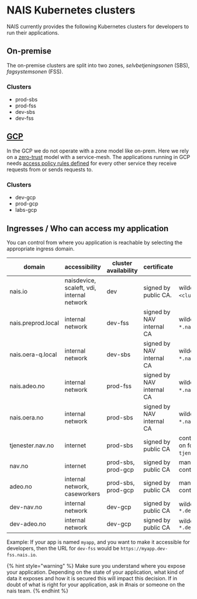# NAIS Kubernetes clusters

NAIS currently provides the following Kubernetes clusters for developers to run their applications.

## On-premise

The on-premise clusters are split into two zones, _selvbetjeningsonen_ (SBS), _fagsystemsonen_ (FSS).

### Clusters

* prod-sbs
* prod-fss
* dev-sbs
* dev-fss

## [GCP](../gcp/README.md)

In the GCP we do not operate with a zone model like on-prem. Here we rely on a [zero-trust](https://github.com/navikt/pig/blob/master/kubeops/doc/zero-trust.md) model with a service-mesh.
The applications running in GCP needs [access policy rules defined](../gcp/access-policy.md) for every other service they receive requests from or sends requests to.

### Clusters

* dev-gcp 
* prod-gcp 
* labs-gcp

## Ingresses / Who can access my application

You can control from where you application is reachable by selecting the appropriate ingress domain. 

| domain | accessibility | cluster availability | certificate | description |
| ------ | ------------- | -------------------- | ----------- | ----------- |
| nais.io | naisdevice, scaleft, vdi, internal network | dev | signed by public CA. | wildcard DNS on format `*.<cluster name>.nais.io`. |
| nais.preprod.local | internal network | dev-fss | signed by NAV internal CA | wildcard DNS on format `*.nais.preprod.local`. |
| nais.oera-q.local | internal network | dev-sbs | signed by NAV internal CA | wildcard DNS on format `*.nais.oera-q.local`. |
| nais.adeo.no | internal network | prod-fss | signed by NAV internal CA | wildcard DNS on format `*.nais.adeo.no`. |
| nais.oera.no | internal network | prod-sbs | signed by NAV internal CA | wildcard DNS on format `*.nais.oera.no`. |
| tjenester.nav.no | internet | prod-sbs | signed by public CA | context root based routing on format `tjenester.nav.no/<appname>`. |
| nav.no | internet | prod-sbs, prod-gcp | signed by public CA | manually configured, contact at #nais | 
| adeo.no | internal network, caseworkers | prod-sbs, prod-gcp | signed by public CA | manually configured, contact at #nais | 
| dev-nav.no | internal network | dev-gcp | signed by public CA | wildcard DNS on format `*.dev-nav.no` | 
| dev-adeo.no | internal network | dev-gcp | signed by public CA | wildcard DNS on format `*.dev-adeo.no` | 

Example: If your app is named `myapp`, and you want to make it accessible for developers, then the URL for `dev-fss` would be `https://myapp.dev-fss.nais.io`.

{% hint style="warning" %}
Make sure you understand where you expose your application. Depending on the state of your application, what kind of data it exposes and how it is secured this will impact this decision.
If in doubt of what is right for your application, ask in #nais or someone on the nais team.
{% endhint %}

